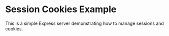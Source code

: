 # Session Cookies Example

This is a simple Express server demonstrating how to manage sessions and cookies.

